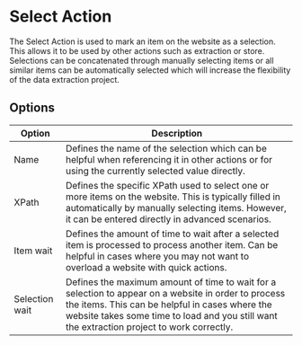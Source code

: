 # Select Action
The Select Action is used to mark an item on the website as a selection. This allows it to be used by other actions such as extraction or store. Selections can be concatenated through manually selecting items or all similar items can be automatically selected which will increase the flexibility of the data extraction project.

## Options
| Option           | Description |
| ------           | ----------- |
| Name             | Defines the name of the selection which can be helpful when referencing it in other actions or for using the currently selected value directly. |
| XPath            | Defines the specific XPath used to select one or more items on the website. This is typically filled in automatically by manually selecting items. However, it can be entered directly in advanced scenarios. |
| Item wait        | Defines the amount of time to wait after a selected item is processed to process another item. Can be helpful in cases where you may not want to overload a website with quick actions. |
| Selection wait   | Defines the maximum amount of time to wait for a selection to appear on a website in order to process the items. This can be helpful in cases where the website takes some time to load and you still want the extraction project to work correctly. |